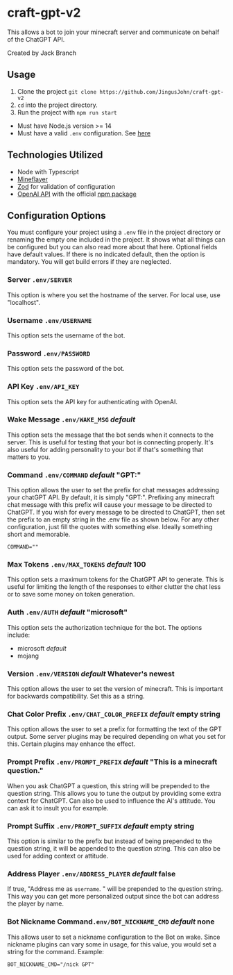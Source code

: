 # craft-gpt-v2

This allows a bot to join your minecraft server and communicate on behalf of the ChatGPT API.

Created by Jack Branch

## Usage

1. Clone the project `git clone https://github.com/JingusJohn/craft-gpt-v2`
2. `cd` into the project directory.
3. Run the project with `npm run start`
  - Must have Node.js version >= 14
  - Must have a valid `.env` configuration. See [here](#configuration-options)

## Technologies Utilized
- Node with Typescript
- [Mineflayer](https://github.com/PrismarineJS/mineflayer)
- [Zod](https://zod.dev) for validation of configuration
- [OpenAI API](https://openai.com/api/) with the official [npm package](https://openai.com/api/)

## Configuration Options

You must configure your project using a `.env` file in the project directory or
renaming the empty one included in the project. It shows what all things can be configured
but you can also read more about that here. Optional fields have default values. If there
is no indicated default, then the option is mandatory. You will get build errors if they
are neglected.

### Server `.env/SERVER`

This option is where you set the hostname of the server. For local use, use "localhost".

### **Username** `.env/USERNAME`

This option sets the username of the bot.

### **Password** `.env/PASSWORD`

This option sets the password of the bot.

### **API Key** `.env/API_KEY`

This option sets the API key for authenticating with OpenAI.

### Wake Message `.env/WAKE_MSG` *default* 

This option sets the message that the bot sends when it connects to the server. This is
useful for testing that your bot is connecting properly. It's also useful for adding personality
to your bot if that's something that matters to you.

### Command `.env/COMMAND` *default* "GPT:"

This option allows the user to set the prefix for chat messages addressing your chatGPT API.
By default, it is simply "GPT:". Prefixing any minecraft chat message with this prefix will
cause your message to be directed to ChatGPT. If you wish for every message to be directed to
ChatGPT, then set the prefix to an empty string in the .env file as shown below. For any other
configuration, just fill the quotes with something else. Ideally something short and memorable.

```
COMMAND=""
```

### Max Tokens `.env/MAX_TOKENS` *default* 100

This option sets a maximum tokens for the ChatGPT API to generate. This is useful for limiting
the length of the responses to either clutter the chat less or to save some money on token
generation.

### Auth `.env/AUTH` *default* "microsoft"

This option sets the authorization technique for the bot. The options include:

- microsoft *default*
- mojang

### Version `.env/VERSION` *default* Whatever's newest

This option allows the user to set the version of minecraft. This is important for backwards
compatibility. Set this as a string.

### Chat Color Prefix `.env/CHAT_COLOR_PREFIX` *default* empty string

This option allows the user to set a prefix for formatting the text of the GPT output. Some
server plugins may be required depending on what you set for this. Certain plugins may enhance
the effect.

### Prompt Prefix `.env/PROMPT_PREFIX` *default* "This is a minecraft question."

When you ask ChatGPT a question, this string will be prepended to the question string. This
allows you to tune the output by providing some extra context for ChatGPT. Can also be used to
influence the AI's attitude. You can ask it to insult you for example.

### Prompt Suffix `.env/PROMPT_SUFFIX` *default* empty string

This option is similar to the prefix but instead of being prepended to the question string, it
will be appended to the question string. This can also be used for adding context or attitude.

### Address Player `.env/ADDRESS_PLAYER` *default* false

If true, "Address me as `username`. " will be prepended to the question string. This way you can
get more personalized output since the bot can address the player by name.

### Bot Nickname Command`.env/BOT_NICKNAME_CMD` *default* none

This allows user to set a nickname configuration to the Bot on wake. Since nickname plugins can
vary some in usage, for this value, you would set a string for the command. Example:

```
BOT_NICKNAME_CMD="/nick GPT"
```
